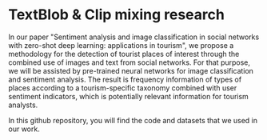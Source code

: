 # TextBlob &amp; Clip mixing research


In our paper "Sentiment analysis and image classification in social networks with zero-shot deep learning: applications in tourism", we propose a methodology for the detection of tourist places of interest through the combined use of images and text from social networks. For that purpose, we will be assisted by pre-trained neural networks for image classification and sentiment analysis. The result is frequency information of types of places according to a tourism-specific taxonomy combined with user sentiment indicators, which is potentially relevant information for tourism analysts.

In this github repository, you will find the code and datasets that we used in our work.
